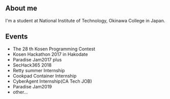 ## About me

I'm a student at National Institute of Technology, Okinawa College in Japan.

## Events

- The 28 th Kosen Programming Contest
- Kosen Hackathon 2017 in Hakodate
- Paradise Jam2017 plus
- SecHack365 2018
- Retty summer Internship
- Cookpad Container Internship
- CyberAgent Internship(CA Tech JOB)
- Paradise Jam2019
- other...
